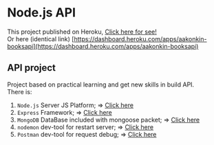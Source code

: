 # Node.js API

This project published on Heroku, [Click here for see!](https://dashboard.heroku.com/apps/aakonkin-booksapi)<br>
Or here (identical link) [https://dashboard.heroku.com/apps/aakonkin-booksapi](https://dashboard.heroku.com/apps/aakonkin-booksapi)<br>

## API project
Project based on practical learning and get new skills in build API. <br>
There is:<br>
1. `Node.js` Server JS Platform; => [Click here](https://nodejsdev.ru/)<br>
2. `Express` Framework; => [Click here](https://expressjs.com/)<br>
3. `MongoDB` DataBase included with mongoose packet; => [Click here](https://www.mongodb.com/)<br>
5. `nodemon` dev-tool for restart server; => [Click here](https://nodemon.io/)<br>
6. `Postman` dev-tool for request debug; => [Click here](https://www.postman.com/)<br>
